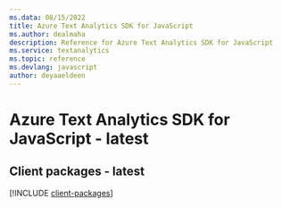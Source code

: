 ```yaml
---
ms.data: 08/15/2022
title: Azure Text Analytics SDK for JavaScript
ms.author: dealmaha
description: Reference for Azure Text Analytics SDK for JavaScript
ms.service: textanalytics
ms.topic: reference
ms.devlang: javascript
author: deyaaeldeen
---
```

# Azure Text Analytics SDK for JavaScript - latest

## Client packages - latest
[!INCLUDE [client-packages](text-analytics-client-index.md)]